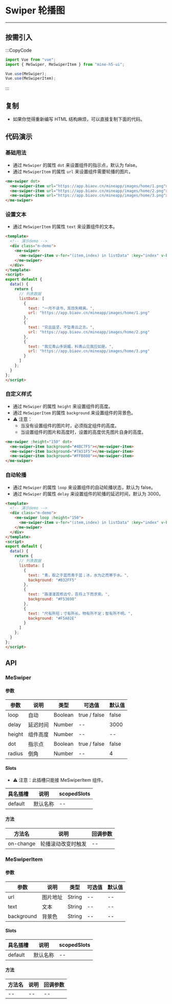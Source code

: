# Swiper 轮播图

---

## 按需引入

:::CopyCode

```JavaScript
import Vue from "vue";
import { MeSwiper, MeSwiperItem } from "mine-h5-ui";

Vue.use(MeSwiper);
Vue.use(MeSwiperItem);
```

:::

## 复制

- 如果你觉得重新编写 HTML 结构麻烦，可以直接复制下面的代码。

## 代码演示

### 基础用法

- 通过 `MeSwiper` 的属性 `dot` 来设置组件的指示点，默认为 false。
- 通过 `MeSwiperItem` 的属性 `url` 来设置组件需要轮播的图片。

```HTML
<me-swiper dot>
  <me-swiper-item url="https://app.biaov.cn/mineapp/images/home/1.png"></me-swiper-item>
  <me-swiper-item url="https://app.biaov.cn/mineapp/images/home/2.png"></me-swiper-item>
  <me-swiper-item url="https://app.biaov.cn/mineapp/images/home/3.png"></me-swiper-item>
</me-swiper>
```

### 设置文本

- 通过 `MeSwiperItem` 的属性 `text` 来设置组件的文本。

```HTML
<template>
  <!-- 演示demo -->
  <div class="m-demo">
    <me-swiper>
      <me-swiper-item v-for="(item,index) in listData" :key="index" v-bind="item"></me-swiper-item>
    </me-swiper>
  </div>
</template>
<script>
export default {
  data() {
    return {
      // 列表数据
      listData: [
        {
          text: "一月不读书，耳目失精爽。",
          url: "https://app.biaov.cn/mineapp/images/home/1.png"
        },
        {
          text: "穷且益坚，不坠青云之志。",
          url: "https://app.biaov.cn/mineapp/images/home/2.png"
        },
        {
          text: "我见青山多妩媚，料青山见我应如是。",
          url: "https://app.biaov.cn/mineapp/images/home/3.png"
        }
      ]
    };
  }
};
</script>
```

### 自定义样式

- 通过 `MeSwiper` 的属性 `height` 来设置组件的高度。
- 通过 `MeSwiperItem` 的属性 `background` 来设置组件的背景色。
- ⚠ 注意：
  - 当没有设置组件的图片时，必须指定组件的高度。
  - 当设置组件的图片和高度时，设置的高度优先图片自身的高度。

```HTML
<me-swiper :height="150" dot>
  <me-swiper-item background="#4BC7F5"></me-swiper-item>
  <me-swiper-item background="#7A51F5"></me-swiper-item>
  <me-swiper-item background="#FFB808"></me-swiper-item>
</me-swiper>
```

### 自动轮播

- 通过 `MeSwiper` 的属性 `loop` 来设置组件的自动轮播状态，默认为 false。
- 通过 `MeSwiper` 的属性 `delay` 来设置组件的轮播的延迟时间，默认为 3000。

```HTML
<template>
  <!-- 演示demo -->
  <div class="m-demo">
    <me-swiper loop :height="150">
      <me-swiper-item v-for="(item,index) in listData" :key="index" v-bind="item"></me-swiper-item>
    </me-swiper>
  </div>
</template>
<script>
export default {
  data() {
    return {
      // 列表数据
      listData: [
        {
          text: "青，取之于蓝而青于蓝；冰，水为之而寒于水。",
          background: "#B32FF5"
        },
        {
          text: "路漫漫其修远兮，吾将上下而求索。",
          background: "#F53698"
        },
        {
          text: "尺有所短；寸有所长。物有所不足；智有所不明。",
          background: "#F5A02E"
        }
      ]
    };
  }
};
</script>
```

## API

### MeSwiper

#### 参数

| 参数   | 说明     | 类型    | 可选值       | 默认值 |
| ------ | -------- | ------- | ------------ | ------ |
| loop   | 自动     | Boolean | true / false | false  |
| delay  | 延迟时间 | Number  | --           | 3000   |
| height | 组件高度 | Number  | --           | --     |
| dot    | 指示点   | Boolean | true / false | false  |
| radius | 倒角     | Number  | --           | 4      |

#### Slots

- ⚠ 注意：此插槽只能接 MeSwiperItem 组件。

| 具名插槽 | 说明     | scopedSlots |
| -------- | -------- | ----------- |
| default  | 默认名称 | --          |

#### 方法

| 方法名    | 说明               | 回调参数 |
| --------- | ------------------ | -------- |
| on-change | 轮播滚动改变时触发 | --       |

### MeSwiperItem

#### 参数

| 参数       | 说明     | 类型   | 可选值 | 默认值 |
| ---------- | -------- | ------ | ------ | ------ |
| url        | 图片地址 | String | --     | --     |
| text       | 文本     | String | --     | --     |
| background | 背景色   | String | --     | --     |

#### Slots

| 具名插槽 | 说明     | scopedSlots |
| -------- | -------- | ----------- |
| default  | 默认名称 | --          |

#### 方法

| 方法名 | 说明 | 回调参数 |
| ------ | ---- | -------- |
| --     | --   | --       |

